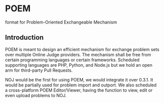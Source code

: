 # POEM
format for Problem-Oriented Exchangeable Mechanism

## Introduction

POEM is meant to design an efficient mechanism for exchange problem sets over multiple Online Judge providers. The mechanism shall be free from certain programming languages or certain frameworks. Scheduled supporting languages are PHP, Python, and Node.js but we hold an open arm for third-party Pull Requests.

NOJ would be the first for using POEM, we would integrate it over 0.3.1. It would be partially used for problem import and outport. We also scheduled a cross-platform POEM Editor/Viewer, having the function to view, edit or even upload problems to NOJ.
